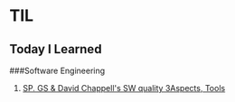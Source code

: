 # TIL
Today I Learned
---
###Software Engineering
 1. [SP. GS & David Chappell's SW quality 3Aspects, Tools](https://github.com/ParkDH0809/TIL/blob/main/Software%20engineering/1.%20SP%2C%20GS%20%EC%9D%B8%EC%A6%9D%20%EC%A0%9C%EB%8F%84.md)
